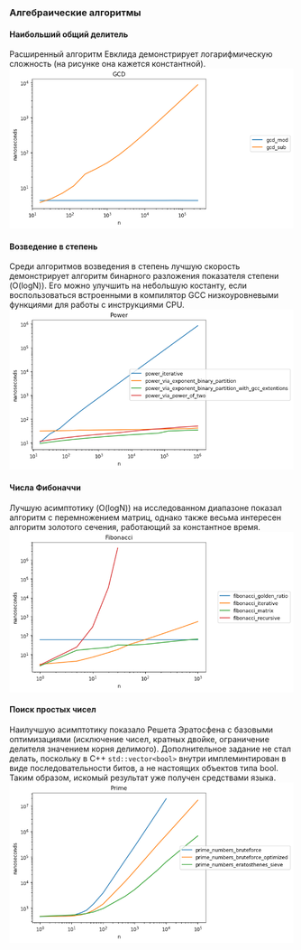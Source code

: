 ### Алгебраические алгоритмы

#### Наибольший общий делитель
Расширенный алгоритм Евклида демонстрирует логарифмическую сложность (на рисунке она кажется константной).
![GCD](https://github.com/vitalyisaev2/algo-2019-04/blob/master/04_algebraic/report/GCD.png)

#### Возведение в степень
Среди алгоритмов возведения в степень лучшую скорость демонстрирует алгоритм бинарного разложения показателя степени (O(logN)).
Его можно улучшить на небольшую костанту, если воспользоваться встроенными в компилятор GCC низкоуровневыми функциями для работы с инструкциями CPU.
![Power](https://github.com/vitalyisaev2/algo-2019-04/blob/master/04_algebraic/report/Power.png)

#### Числа Фибоначчи
Лучшую асимптотику (O(logN)) на исследованном диапазоне показал алгоритм с перемножением матриц, однако также весьма интересен алгоритм золотого сечения,
работающий за константное время.
![RemoveBack](https://github.com/vitalyisaev2/algo-2019-04/blob/master/04_algebraic/report/Fibonacci.png)

#### Поиск простых чисел
Наилучшую асимптотику показало Решета Эратосфена с базовыми оптимизациями (исключение чисел, кратных двойке, ограничение делителя значением корня делимого). Дополнительное задание не стал делать, поскольку в C++ `std::vector<bool>` внутри имплеминтирован в виде последовательности битов, а не настоящих объектов типа bool. Таким образом, искомый результат уже получен средствами языка.
![RemoveFront](https://github.com/vitalyisaev2/algo-2019-04/blob/master/04_algebraic/report/Prime.png)

